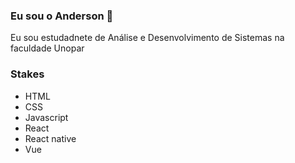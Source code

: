 ### Eu sou o Anderson 👋

Eu sou estudadnete de Análise e Desenvolvimento de Sistemas na faculdade Unopar

### Stakes
- HTML 
- CSS
- Javascript 
- React 
- React native 
- Vue
